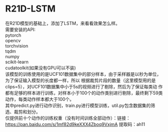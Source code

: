 # R21D-LSTM  
在R21D模型的基础上，添加了LSTM，来看看效果怎么样。  
需要安装的API:  
pytorch  
opencv  
torchvision  
tqdm  
numpy  
scikit-learn  
cudatoolkit(如果没有GPU可以不装)  
该模型的训练使用的是UCF101数据集中的部分样本，由于采样器是以秒为单位，为了保证输入模型的长度都一样，所以
根据裁剪片段的数量（这里模型用的是clips=5），对UCF101数据集中小于5s的视频进行了剔除，然后为了保证每类动
作都有足够的样本进行训练，对样本小于100个的动作类别进行剔除，最终剩下59类动作，每类动作样本都大于100个。  
其中predict.py进行动作识别，train.py进行模型训练，util.py包含数据集的筛选、裁剪和划分。  
仅提供前十个动作的训练权重（没有时间训练全部动作）：链接：https://pan.baidu.com/s/1mf82d9keXXX4Zboq9VxjmA 提取码：ah11
